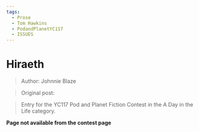 ```yaml
---
tags:
  - Prose
  - Tom Hawkins
  - PodandPlanetYC117
  - ISSUES
---
```


# Hiraeth

> Author: Johnnie Blaze

> Original post:

> Entry for the YC117 Pod and Planet Fiction Contest in the A Day in the Life category.

**Page not available from the contest page**
